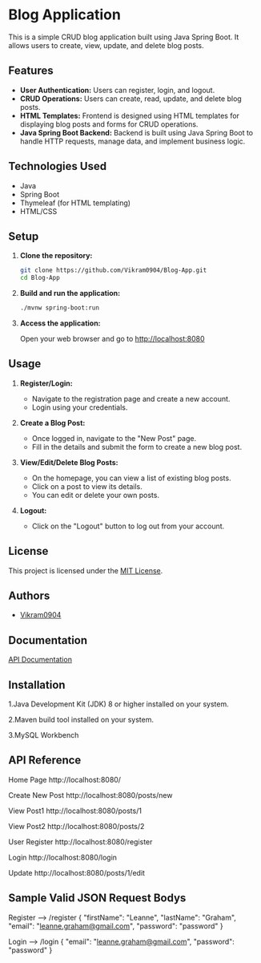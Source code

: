 
# Blog Application


This is a simple CRUD blog application built using Java Spring Boot. It allows users to create, view, update, and delete blog posts.

## Features

- **User Authentication:** Users can register, login, and logout.
- **CRUD Operations:** Users can create, read, update, and delete blog posts.
- **HTML Templates:** Frontend is designed using HTML templates for displaying blog posts and forms for CRUD operations.
- **Java Spring Boot Backend:** Backend is built using Java Spring Boot to handle HTTP requests, manage data, and implement business logic.

## Technologies Used

- Java
- Spring Boot
- Thymeleaf (for HTML templating)
- HTML/CSS

## Setup

1. **Clone the repository:**

    ```bash
    git clone https://github.com/Vikram0904/Blog-App.git
    cd Blog-App
    ```

2. **Build and run the application:**

    ```bash
    ./mvnw spring-boot:run
    ```

3. **Access the application:**

    Open your web browser and go to [http://localhost:8080](http://localhost:8080)

## Usage

1. **Register/Login:**

    - Navigate to the registration page and create a new account.
    - Login using your credentials.

2. **Create a Blog Post:**

    - Once logged in, navigate to the "New Post" page.
    - Fill in the details and submit the form to create a new blog post.

3. **View/Edit/Delete Blog Posts:**

    - On the homepage, you can view a list of existing blog posts.
    - Click on a post to view its details.
    - You can edit or delete your own posts.

4. **Logout:**

    - Click on the "Logout" button to log out from your account.



## License

This project is licensed under the [MIT License](LICENSE).




## Authors

- [Vikram0904](https://www.github.com/Vikram0904)


## Documentation

[API Documentation](https://documenter.getpostman.com/view/31420610/2s9YyzcdBP)


## Installation

1.Java Development Kit (JDK) 8 or higher installed on your system.

2.Maven build tool installed on your system.

3.MySQL Workbench

## API Reference

Home Page
 http://localhost:8080/
 
Create New Post
http://localhost:8080/posts/new

View Post1
http://localhost:8080/posts/1

View Post2
http://localhost:8080/posts/2

User Register
 http://localhost:8080/register
 
Login
  http://localhost:8080/login
  
Update
http://localhost:8080/posts/1/edit


## Sample Valid JSON Request Bodys

 Register --> /register
{
"firstName": "Leanne",
"lastName": "Graham",
"email": "leanne.graham@gmail.com",
"password": "password"
}

Login --> /login
{
"email": "leanne.graham@gmail.com",
"password": "password"
}
    
